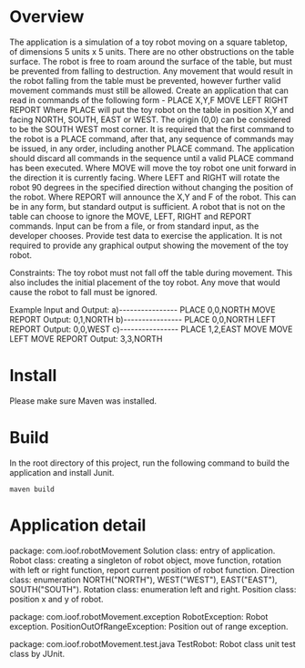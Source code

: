 # Overview

The application is a simulation of a toy robot moving on a square tabletop, of dimensions 5 units x 5 units. There are no other obstructions on the table surface.
The robot is free to roam around the surface of the table, but must be prevented from falling to destruction. Any movement that would result in the robot falling from the table must be prevented, however further valid movement commands must still be allowed.
Create an application that can read in commands of the following form -
    PLACE X,Y,F
    MOVE
    LEFT
    RIGHT
    REPORT
Where PLACE will put the toy robot on the table in position X,Y and facing NORTH, SOUTH, EAST or WEST. The origin (0,0) can be considered to be the SOUTH WEST most corner.
It is required that the first command to the robot is a PLACE command, after that, any sequence of commands may be issued, in any order, including another PLACE command. The application should discard all commands in the sequence until a valid PLACE command has been executed.
Where MOVE will move the toy robot one unit forward in the direction it is currently facing.
Where LEFT and RIGHT will rotate the robot 90 degrees in the specified direction without changing the position of the robot.
Where REPORT will announce the X,Y and F of the robot. This can be in any form, but standard output is sufficient.
A robot that is not on the table can choose to ignore the MOVE, LEFT, RIGHT and REPORT commands. Input can be from a file, or from standard input, as the developer chooses.
Provide test data to exercise the application.
It is not required to provide any graphical output showing the movement of the toy robot.

Constraints:
The toy robot must not fall off the table during movement. This also includes the initial placement of the toy robot. Any move that would cause the robot to fall must be ignored.
   

Example Input and Output:
a)----------------
PLACE 0,0,NORTH
MOVE
REPORT
Output: 0,1,NORTH
b)----------------
PLACE 0,0,NORTH
LEFT
REPORT
Output: 0,0,WEST
c)----------------
PLACE 1,2,EAST
MOVE
MOVE
LEFT
MOVE
REPORT
Output: 3,3,NORTH

# Install

Please make sure Maven was installed.

# Build

In the root directory of this project, run the following command to build the application and install Junit.

`maven build`

# Application detail

package: com.ioof.robotMovement
            Solution class: entry of application.
            Robot class: creating a singleton of robot object, move function, rotation with left or right function, report current position of robot function.
            Direction class: enumeration NORTH("NORTH"), WEST("WEST"), EAST("EAST"), SOUTH("SOUTH").
            Rotation class: enumeration left and right.
            Position class: position x and y of robot.

package: com.ioof.robotMovement.exception
            RobotException: Robot exception.
            PositionOutOfRangeException: Position out of range exception.

package: com.ioof.robotMovement.test.java
            TestRobot: Robot class unit test class by JUnit.


